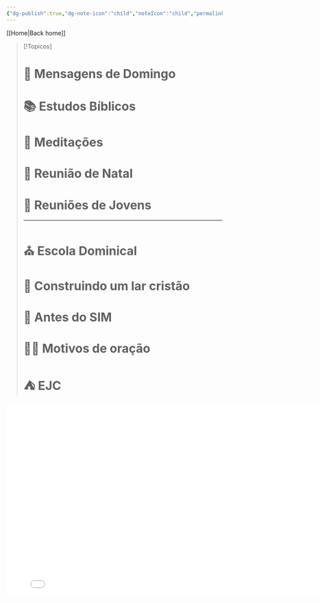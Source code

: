 ```yaml
---
{"dg-publish":true,"dg-note-icon":"child","noteIcon":"child","permalink":"/00-maps-of-content/mensagens-escritas/","dgPassFrontmatter":true,"created":"2025-10-15T12:32:49.928+01:00","updated":"2025-10-21T14:48:58.222+01:00"}
---
```


[[Home\|Back home]]
> [!Topicos]
> # 📜 Mensagens de Domingo
> # 📚 Estudos Bíblicos
> # 📄 Meditações
> # 🎄 Reunião de Natal
> # 👥 Reuniões de Jovens
>
> ---
>
> # ⛪️ Escola Dominical
> # 🏡 Construindo um lar cristão
> # 💍 Antes do SIM
> # 🙏🏻 Motivos de oração
> # ⛺️ EJC

<iframe src="Attachments/Minha apresentação/index.html" width="800" height="450" frameborder="0" allowfullscreen></iframe>